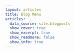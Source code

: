 ```yaml
---
layout: articles
title: Blog Menu
articles:
  data_source: site.blogposts
  show_cover: true
  show_excerpt: true
  show_readmore: false
  show_info: true
---
```



